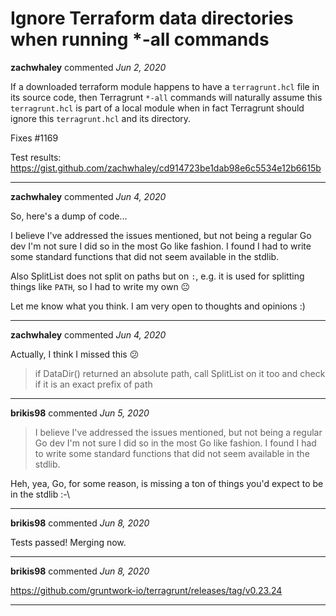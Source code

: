 # Ignore Terraform data directories when running *-all commands

**zachwhaley** commented *Jun 2, 2020*

If a downloaded terraform module happens to have a `terragrunt.hcl` file
in its source code, then Terragrunt `*-all` commands will naturally assume
this `terragrunt.hcl` is part of a local module when in fact Terragrunt
should ignore this `terragrunt.hcl` and its directory.

Fixes #1169 

Test results: https://gist.github.com/zachwhaley/cd914723be1dab98e6c5534e12b6615b
<br />
***


**zachwhaley** commented *Jun 4, 2020*

So, here's a dump of code...

I believe I've addressed the issues mentioned, but not being a regular Go dev I'm not sure I did so in the most Go like fashion.  I found I had to write some standard functions that did not seem available in the stdlib.

Also SplitList does not split on paths but on `:`, e.g. it is used for splitting things like `PATH`, so I had to write my own 😐 

Let me know what you think.  I am very open to thoughts and opinions :)
***

**zachwhaley** commented *Jun 4, 2020*

Actually, I think I missed this 😕

> if DataDir() returned an absolute path, call SplitList on it too and check if it is an exact prefix of path
***

**brikis98** commented *Jun 5, 2020*

> I believe I've addressed the issues mentioned, but not being a regular Go dev I'm not sure I did so in the most Go like fashion. I found I had to write some standard functions that did not seem available in the stdlib.

Heh, yea, Go, for some reason, is missing a ton of things you'd expect to be in the stdlib :-\
***

**brikis98** commented *Jun 8, 2020*

Tests passed! Merging now.
***

**brikis98** commented *Jun 8, 2020*

https://github.com/gruntwork-io/terragrunt/releases/tag/v0.23.24
***


